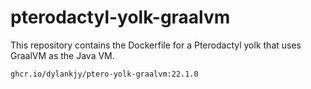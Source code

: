 # pterodactyl-yolk-graalvm
This repository contains the Dockerfile for a Pterodactyl yolk that uses GraalVM as the Java VM.

```
ghcr.io/dylankjy/ptero-yolk-graalvm:22.1.0
```
